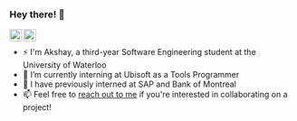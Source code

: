 ### Hey there! 👋
<a href="https://www.linkedin.com/in/akshay2000saxena/">
  <img align="left" alt="Akshay's Linkdein" width="22px" src="https://cdn.jsdelivr.net/npm/simple-icons@v3/icons/linkedin.svg" />
</a>
<a href="https://github.com/akshay2000saxena">
  <img align="left" alt="Akshay's Github" width="22px" src="https://cdn.jsdelivr.net/npm/simple-icons@v3/icons/github.svg" />
</a>
<br />

- ⚡ I'm Akshay, a third-year Software Engineering student at the University of Waterloo
- 🔭 I’m currently interning at Ubisoft as a Tools Programmer
- 💬 I have previously interned at SAP and Bank of Montreal
- 📫 Feel free to <a href="a42saxen@uwaterloo.ca">reach out to me</a> if you're interested in collaborating on a project!
